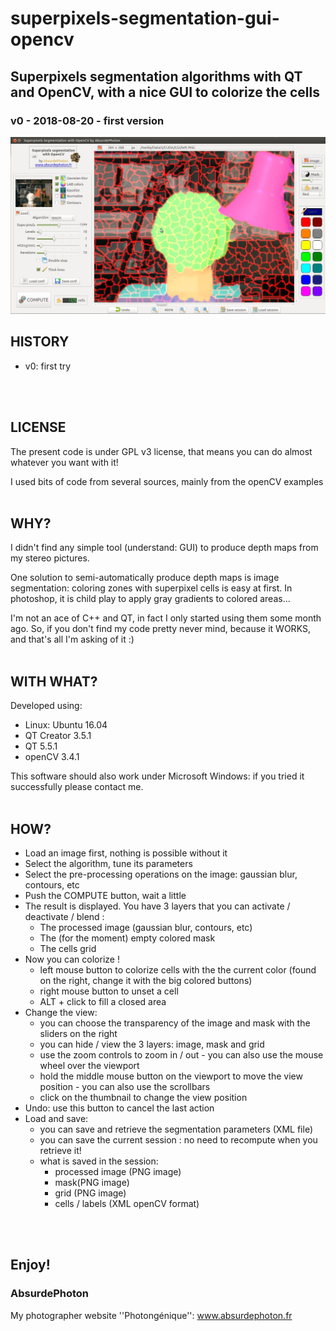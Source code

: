 # superpixels-segmentation-gui-opencv
## Superpixels segmentation algorithms with QT and OpenCV, with a nice GUI to colorize the cells
### v0 - 2018-08-20 - first version

![Screenshot](screenshot.jpg)
<br/>

## HISTORY

* v0: first try
<br/>
<br/>

## LICENSE

The present code is under GPL v3 license, that means you can do almost whatever you want
with it!

I used bits of code from several sources, mainly from the openCV examples
<br/>
<br/>

## WHY?

I didn't find any simple tool (understand: GUI) to produce depth maps from my stereo pictures.

One solution to semi-automatically produce depth maps is image segmentation: coloring zones with superpixel cells is easy at first. In photoshop, it is child play to apply gray gradients to colored areas...

I'm not an ace of C++ and QT, in fact I only started using them some month ago. So, if you don't find my code pretty never mind, because it WORKS, and that's all I'm asking of it :)
<br/>
<br/>

## WITH WHAT?

Developed using:
* Linux: Ubuntu	16.04
* QT Creator 3.5.1
* QT 5.5.1
* openCV 3.4.1

This software should also work under Microsoft Windows: if you tried it successfully please contact me.
<br/>
<br/>

## HOW?

* Load an image first, nothing is possible without it
* Select the algorithm, tune its parameters
* Select the pre-processing operations on the image: gaussian blur, contours, etc
* Push the COMPUTE button, wait a little
* The result is displayed. You have 3 layers that you can activate / deactivate / blend :
  * The processed image (gaussian blur, contours, etc)
  * The (for the moment) empty colored mask
  * The cells grid
* Now you can colorize !
  * left mouse button to colorize cells with the the current color (found on the right, change it with the big colored buttons)
  * right mouse button to unset a cell
  * ALT + click to fill a closed area
* Change the view:
  * you can choose the transparency of the image and mask with the sliders on the right
  * you can hide / view the 3 layers: image, mask and grid
  * use the zoom controls to zoom in / out - you can also use the mouse wheel over the viewport
  * hold the middle mouse button on the viewport to move the view position - you can also use the scrollbars
  * click on the thumbnail to change the view position
* Undo: use this button to cancel the last action
* Load and save:
  * you can save and retrieve the segmentation parameters (XML file)
  * you can save the current session : no need to recompute when you retrieve it!
  * what is saved in the session:
    * processed image (PNG image)
    * mask(PNG image)
    * grid (PNG image)
    * cells / labels (XML openCV format) 
<br/>
<br/>

## Enjoy!

### AbsurdePhoton
My photographer website ''Photongénique'': www.absurdephoton.fr
